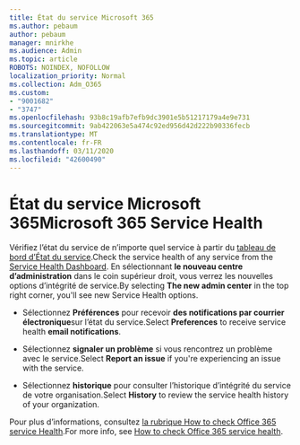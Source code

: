 ```yaml
---
title: État du service Microsoft 365
ms.author: pebaum
author: pebaum
manager: mnirkhe
ms.audience: Admin
ms.topic: article
ROBOTS: NOINDEX, NOFOLLOW
localization_priority: Normal
ms.collection: Adm_O365
ms.custom:
- "9001682"
- "3747"
ms.openlocfilehash: 93b8c19afb7efb9dc3901e5b51217179a4e9e731
ms.sourcegitcommit: 9ab422063e5a474c92ed956d42d222b90336fecb
ms.translationtype: MT
ms.contentlocale: fr-FR
ms.lasthandoff: 03/11/2020
ms.locfileid: "42600490"
---
```

# <a name="microsoft-365-service-health"></a><span data-ttu-id="d0f47-102">État du service Microsoft 365</span><span class="sxs-lookup"><span data-stu-id="d0f47-102">Microsoft 365 Service Health</span></span>


<span data-ttu-id="d0f47-103">Vérifiez l’état du service de n’importe quel service à partir du [tableau de bord d’État du service](https://admin.microsoft.com/Adminportal/Home?source=applauncher#/servicehealth).</span><span class="sxs-lookup"><span data-stu-id="d0f47-103">Check the service health of any service from the [Service Health Dashboard](https://admin.microsoft.com/Adminportal/Home?source=applauncher#/servicehealth).</span></span> <span data-ttu-id="d0f47-104">En sélectionnant **le nouveau centre d’administration** dans le coin supérieur droit, vous verrez les nouvelles options d’intégrité de service.</span><span class="sxs-lookup"><span data-stu-id="d0f47-104">By selecting **The new admin center** in the top right corner, you'll see new Service Health options.</span></span>

- <span data-ttu-id="d0f47-105">Sélectionnez **Préférences** pour recevoir **des notifications par courrier électronique**sur l’état du service.</span><span class="sxs-lookup"><span data-stu-id="d0f47-105">Select **Preferences** to receive service health **email notifications**.</span></span>

- <span data-ttu-id="d0f47-106">Sélectionnez **signaler un problème** si vous rencontrez un problème avec le service.</span><span class="sxs-lookup"><span data-stu-id="d0f47-106">Select **Report an issue** if you're experiencing an issue with the service.</span></span>

- <span data-ttu-id="d0f47-107">Sélectionnez **historique** pour consulter l’historique d’intégrité du service de votre organisation.</span><span class="sxs-lookup"><span data-stu-id="d0f47-107">Select **History** to review the service health history of your organization.</span></span> 

<span data-ttu-id="d0f47-108">Pour plus d’informations, consultez [la rubrique How to check Office 365 service Health](https://docs.microsoft.com/office365/enterprise/view-service-health).</span><span class="sxs-lookup"><span data-stu-id="d0f47-108">For more info, see [How to check Office 365 service health](https://docs.microsoft.com/office365/enterprise/view-service-health).</span></span> 
